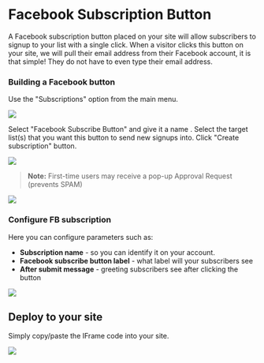 # Facebook Subscription Button 

A Facebook subscription button placed on your site will allow subscribers to signup to your list with a single click. 
When a visitor clicks this button on your site, we will pull their email address from their Facebook account, 
 it is that simple! They do not have to even type their email address.  


### Building a Facebook button

Use the "Subscriptions" option from the main menu.

![](images/webforms/webforms_1.png)

Select "Facebook Subscribe Button" and give it a name . 
Select the target list(s) that you want this button to send new signups into. Click "Create subscription" button.

![](images/webforms/fb_webforms_2.png)

> **Note:** First-time users may receive a pop-up Approval Request (prevents SPAM)

![](images/webforms/webforms_3.png)

### Configure FB subscription

Here you can configure parameters such as:

* **Subscription name** - so you can identify it on your account.
* **Facebook subscribe button label** - what label will your subscribers see
* **After submit message** - greeting subscribers see after clicking the button

![](images/webforms/fb_webforms_3.png)

## Deploy to your site

 
Simply copy/paste  the IFrame code into your site. 

![](images/webforms/fb_webforms_4.png)




